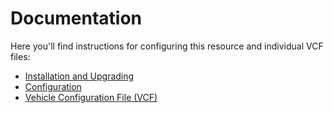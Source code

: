 # Documentation

Here you'll find instructions for configuring this resource and individual VCF files:

* [Installation and Upgrading](installation.md)
* [Configuration](configuration.md)
* [Vehicle Configuration File (VCF)](vcf.md)
